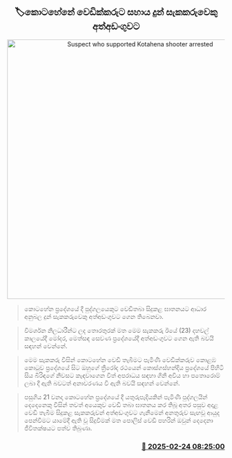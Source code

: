 <p align='center'><b><h2 align='center' title='Suspect who supported Kotahena shooter arrested'>🏷කොටහේනේ වෙඩික්කරුට සහාය දුන් සැකකරුවෙකු අත්අඩංගුවට</h2></b></p>
<p align='center'><img src='https://helakuru.sgp1.cdn.digitaloceanspaces.com/esana/images/lib/arrested2[1].jpg' width='600' alt='Suspect who supported Kotahena shooter arrested'></p>

> කොටහේන ප්‍රදේශයේ දී පුද්ගලයෙකුට වෙඩිතබා සිදුකළ ඝාතනයට ආධාර අනුබල දුන් සැකකරුවෙකු අත්අඩංගුවට ගෙන තිබෙනවා.

> විමර්ශන නිලධාරීන්ට ලද තොරතුරක් මත මෙම සැකකරු ඊයේ (23) දහවල් කාලයේදී මෝදර, මෙත්සඳ සෙවණ ප්‍රදේශයේදී අත්අඩංගුවට ගෙන ඇති බවයි සඳහන් වෙන්නේ.

> මෙම සැකකරු විසින් කොටහේන වෙඩි තැබීමට පැමිණි වෙඩික්කරුව කොළඹ කොටුව ප්‍රදේශයේ සිට ඔහුගේ ත්‍රීරෝද රථයෙන් කොස්ගස්හන්දිය ප්‍රදේශයේ පිහිටි සිය බිරිඳගේ නිවසට කැඳවාගෙන විත් අපරාධය සඳහා ගිනි අවිය හා පතොරොම් ලබා දී ඇති බවටත් අනාවරණය වි ඇති බවයි සඳහන් වෙන්නේ.

> පසුගිය 21 වනදා කොටහේන ප්‍රදේශයේ දී යතුරුපැදියකින් පැමිණි පුද්ගලයින් දෙදෙනෙකු විසින් තවත් අයෙකුව වෙඩි තබා ඝාතනය කර තිබූ අතර පසුව අදාළ වෙඩි තැබීම සිදුකළ සැකකරුවන් අත්අඩංගුවට ගැනීමෙන් අනතුරුව සැඟවූ ආයුද පෙන්වීමට යාමේදී ඇති වූ සිදුවීමක් මත පොලිස් වෙඩි පහරින් ඔවුන් දෙදෙනා ජීවිතක්ෂයට පත්ව තිබුණා.



<h3 align='right'><a href='https://www.helakuru.lk/esana/p/107747/'>📅 2025-02-24 08:25:00</a></h3>

